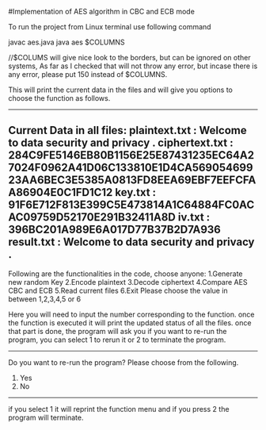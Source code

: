 #Implementation of AES algorithm in CBC and ECB mode

To run the project from Linux terminal use following command

javac aes.java
java aes $COLUMNS

//$COLUMS will give nice look to the borders, but can be ignored on other systems, As far as I checked that will not throw any error, but incase there is any error, please put 150 instead of $COLUMNS.


This will print the current data in the files and will give you options to choose the function as follows.

-----------------------------------------------------------------------------------------------------------------------------
Current Data in all files:
plaintext.txt : Welcome to data security and privacy .
ciphertext.txt : 284C9FE5146EB80B1156E25E87431235EC64A27024F0962A41D06C133810E1D4CA56905469923AA6BEC3E5385A0813FD8EEA69EBF7EEFCFAA86904E0C1FD1C12
key.txt : 91F6E712F813E399C5E473814A1C64884FC0ACAC09759D52170E291B32411A8D
iv.txt : 396BC201A989E6A017D77B37B2D7A936
result.txt : Welcome to data security and privacy .
-----------------------------------------------------------------------------------------------------------------------------

Following are the functionalities in the code, choose anyone:
1.Generate new random Key
2.Encode plaintext
3.Decode ciphertext
4.Compare AES CBC and ECB
5.Read current files
6.Exit
Please choose the value in between 1,2,3,4,5 or 6


Here you will need to input the number corresponding to the function.
once the function is executed it will print the updated status of all the files.
once that part is done, the program will ask you if you want to re-run the program, you can select 1 to rerun it or 2 to terminate the program.

-------------------------------------------------------------------------------------------------------------------------------------------------
Do you want to re-run the program?
Please choose from the following.
1. Yes
2. No
-------------------------------------------------------------------------------------------------------------------------------------------------
if you select 1 it will reprint the function menu and if you press 2 the program will terminate.

